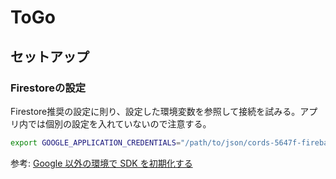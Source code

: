 # ToGo

## セットアップ
### Firestoreの設定
Firestore推奨の設定に則り、設定した環境変数を参照して接続を試みる。アプリ内では個別の設定を入れていないので注意する。

```bash
export GOOGLE_APPLICATION_CREDENTIALS="/path/to/json/cords-5647f-firebase-adminsdk-kkvgd-6670459692.json"
```

参考: [Google 以外の環境で SDK を初期化する](https://firebase.google.com/docs/admin/setup?hl=ja#initialize_the_sdk_in_non-google_environments)
